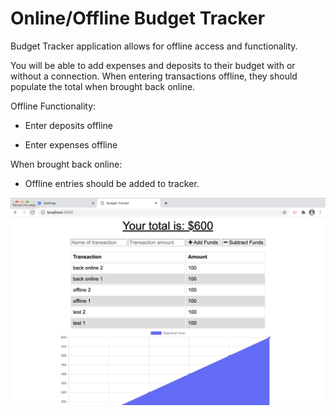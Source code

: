 # Online/Offline Budget Tracker

Budget Tracker application allows for offline access and functionality.

You will be able to add expenses and deposits to their budget with or without a connection. When entering transactions offline, they should populate the total when brought back online.

Offline Functionality:

  * Enter deposits offline

  * Enter expenses offline

When brought back online:

  * Offline entries should be added to tracker.

![](ScreenShot.png)
